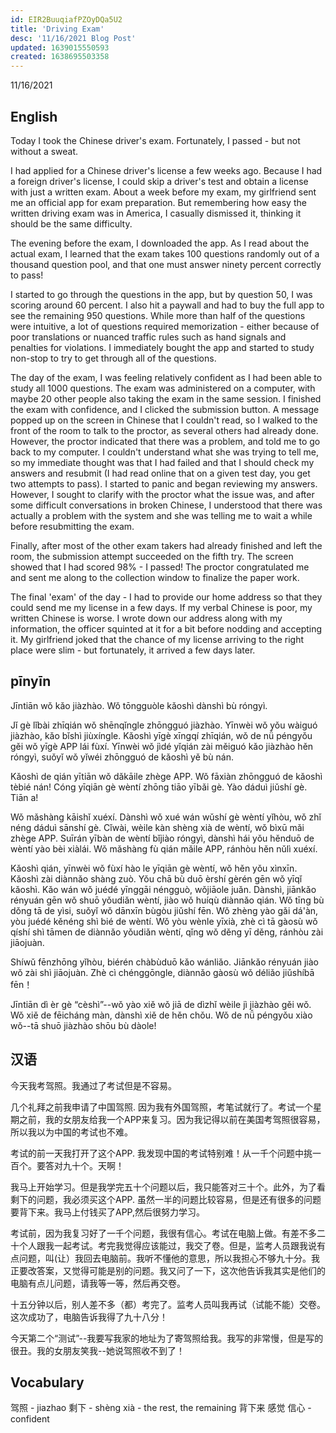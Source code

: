 ```yaml
---
id: EIR2BuuqiafPZOyDQa5U2
title: 'Driving Exam'
desc: '11/16/2021 Blog Post'
updated: 1639015550593
created: 1638695503358
---
```


11/16/2021

## English

Today I took the Chinese driver's exam.  Fortunately, I passed - but not without a sweat.

I had applied for a Chinese driver's license a few weeks ago. Because I had a foreign driver's license, I could skip a driver's test and obtain a license with just a written exam. About a week before my exam, my girlfriend sent me an official app for exam preparation.  But remembering how easy the written driving exam was in America, I casually dismissed it, thinking it should be the same difficulty.

The evening before the exam, I downloaded the app. As I read about the actual exam, I learned that the exam takes 100 questions randomly out of a thousand question pool, and that one must answer ninety percent correctly to pass!

I started to go through the questions in the app, but by question 50, I was scoring around 60 percent.  I also hit a paywall and had to buy the full app to see the remaining 950 questions.  While more than half of the questions were intuitive, a lot of questions required memorization - either because of poor translations or nuanced traffic rules such as hand signals and penalties for violations.  I immediately bought the app and started to study non-stop to try to get through all of the questions.

The day of the exam, I was feeling relatively confident as I had been able to study all 1000 questions. The exam was administered on a computer, with maybe 20 other people also taking the exam in the same session.  I finished the exam with confidence, and I clicked the submission button. A message popped up on the screen in Chinese that I couldn't read, so I walked to the front of the room to talk to the proctor, as several others had already done. However, the proctor indicated that there was a problem, and told me to go back to my computer.  I couldn't understand what she was trying to tell me, so my immediate thought was that I had failed and that I should check my answers and resubmit (I had read online that on a given test day, you get two attempts to pass). I started to panic and began reviewing my answers.  However, I sought to clarify with the proctor what the issue was, and after some difficult conversations in broken Chinese, I understood that there was actually a problem with the system and she was telling me to wait a while before resubmitting the exam. 

Finally, after most of the other exam takers had already finished and left the room, the submission attempt succeeded on the fifth try.  The screen showed that I had scored 98% - I passed!  The proctor congratulated me and sent me along to the collection window to finalize the paper work.

The final 'exam' of the day - I had to provide our home address so that they could send me my license in a few days. If my verbal Chinese is poor, my written Chinese is worse. I wrote down our address along with my information, the officer squinted at it for a bit before nodding and accepting it.  My girlfriend joked that the chance of my license arriving to the right place were slim - but fortunately, it arrived a few days later.

## pīnyīn

Jīntiān wǒ kǎo jiàzhào. Wǒ tōngguòle kǎoshì dànshì bù róngyì.

Jǐ gè lǐbài zhīqián wǒ shēnqǐngle zhōngguó jiàzhào. Yīnwèi wǒ yǒu wàiguó jiàzhào, kǎo bǐshì jiùxíngle. Kǎoshì yīgè xīngqí zhīqián, wǒ de nǚ péngyǒu gěi wǒ yīgè APP lái fùxí. Yīnwèi wǒ jìdé yǐqián zài měiguó kǎo jiàzhào hěn róngyì, suǒyǐ wǒ yǐwéi zhōngguó de kǎoshì yě bù nán.

Kǎoshì de qián yītiān wǒ dǎkāile zhège APP. Wǒ fāxiàn zhōngguó de kǎoshì tèbié nán! Cóng yīqiān gè wèntí zhōng tiāo yībǎi gè. Yào dáduì jiǔshí gè. Tiān a!

Wǒ mǎshàng kāishǐ xuéxí. Dànshì wǒ xué wán wǔshí gè wèntí yǐhòu, wǒ zhǐ néng dáduì sānshí gè. Cǐwài, wèile kàn shèng xià de wèntí, wǒ bìxū mǎi zhège APP. Suīrán yībàn de wèntí bǐjiào róngyì, dànshì hái yǒu hěnduō de wèntí yào bèi xiàlái. Wǒ mǎshàng fù qián mǎile APP, ránhòu hěn nǔlì xuéxí.

Kǎoshì qián, yīnwèi wǒ fùxí hào le yīqiān gè wèntí, wǒ hěn yǒu xìnxīn. Kǎoshì zài diànnǎo shàng zuò. Yǒu chā bù duō èrshí gèrén gēn wǒ yīqǐ kǎoshì. Kǎo wán wǒ juédé yīnggāi néngguò, wǒjiāole juǎn. Dànshì, jiānkǎo rényuán gēn wǒ shuō yǒudiǎn wèntí, jiào wǒ huíqù diànnǎo qián. Wǒ tīng bù dǒng tā de yìsi, suǒyǐ wǒ dānxīn bùgòu jiǔshí fēn. Wǒ zhèng yào gǎi dá'àn, yòu juédé kěnéng shì bié de wèntí. Wǒ yòu wènle yīxià, zhè cì tā gàosù wǒ qíshí shì tāmen de diànnǎo yǒudiǎn wèntí, qǐng wǒ děng yī děng, ránhòu zài jiāojuàn.

Shíwǔ fēnzhōng yǐhòu, biérén chàbùduō kǎo wánliǎo. Jiānkǎo rényuán jiào wǒ zài shì jiāojuàn. Zhè cì chénggōngle, diànnǎo gàosù wǒ déliǎo jiǔshíbā fēn！

Jīntiān dì èr gè “cèshì”--wǒ yào xiě wǒ jiā de dìzhǐ wèile jì jiàzhào gěi wǒ. Wǒ xiě de fēicháng màn, dànshì xiě de hěn chǒu. Wǒ de nǚ péngyǒu xiào wǒ--tā shuō jiàzhào shōu bù dàole!

## 汉语

今天我考驾照。我通过了考试但是不容易。

几个礼拜之前我申请了中国驾照. 因为我有外国驾照，考笔试就行了。考试一个星期之前，我的女朋友给我一个APP来复习。因为我记得以前在美国考驾照很容易，所以我以为中国的考试也不难。

考试的前一天我打开了这个APP. 我发现中国的考试特别难！从一千个问题中挑一百个。要答对九十个。天啊！

我马上开始学习。但是我学完五十个问题以后，我只能答对三十个。此外，为了看剩下的问题，我必须买这个APP. 虽然一半的问题比较容易，但是还有很多的问题要背下来。我马上付钱买了APP,然后很努力学习。

考试前，因为我复习好了一千个问题，我很有信心。考试在电脑上做。有差不多二十个人跟我一起考试。考完我觉得应该能过，我交了卷。但是，监考人员跟我说有点问题，叫(让）我回去电脑前。我听不懂他的意思，所以我担心不够九十分。我正要改答案，又觉得可能是别的问题。我又问了一下，这次他告诉我其实是他们的电脑有点儿问题，请我等一等，然后再交卷。

十五分钟以后，别人差不多（都）考完了。监考人员叫我再试（试能不能）交卷。这次成功了，电脑告诉我得了九十八分！

今天第二个“测试”--我要写我家的地址为了寄驾照给我。我写的非常慢，但是写的很丑。我的女朋友笑我--她说驾照收不到了！

## Vocabulary

驾照 - jiazhao
剩下 - shèng xià - the rest, the remaining
背下来
感觉
信心 - confident